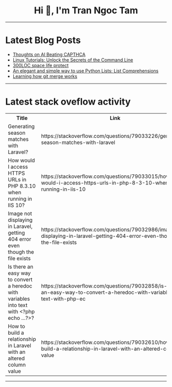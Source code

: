 <h1 align="center">Hi 👋, I'm Tran Ngoc Tam</h1>

---

# Latest Blog Posts 
<!-- BLOG-POST-LIST:START -->
- [Thoughts on AI Beating CAPTHCA](https://dev.to/mirswe/thoughts-on-ai-beating-capthca-1k94)
- [Linux Tutorials: Unlock the Secrets of the Command Line](https://dev.to/labex/linux-tutorials-unlock-the-secrets-of-the-command-line-3gc5)
- [300LOC space life protect](https://dev.to/diegocardoso93/300loc-space-life-protect-2d7a)
- [An elegant and simple way to use Python Lists: List Comprehensions](https://dev.to/mariem_sghaier/an-elegant-and-simple-way-to-use-python-lists-list-comprehensions-584j)
- [Learning how git merge works](https://dev.to/udayrana/learning-how-git-merge-works-3k4k)
<!-- BLOG-POST-LIST:END -->

---

# Latest stack oveflow activity
<table>
  <tr><th>Title</th><th>Link</th></tr>
  <!-- STACKOVERFLOW:START --><tr><td>Generating season matches with Laravel?</td><td>https://stackoverflow.com/questions/79033226/generating-season-matches-with-laravel</td></tr><tr><td>How would I access HTTPS URLs in PHP 8.3.10 when running in IIS 10?</td><td>https://stackoverflow.com/questions/79033015/how-would-i-access-https-urls-in-php-8-3-10-when-running-in-iis-10</td></tr><tr><td>Image not displaying in Laravel, getting 404 error even though the file exists</td><td>https://stackoverflow.com/questions/79032986/image-not-displaying-in-laravel-getting-404-error-even-though-the-file-exists</td></tr><tr><td>Is there an easy way to convert a heredoc with variables into text with &lt;?php echo ...?&gt;?</td><td>https://stackoverflow.com/questions/79032858/is-there-an-easy-way-to-convert-a-heredoc-with-variables-into-text-with-php-ec</td></tr><tr><td>How to build a relationship in Laravel with an altered column value</td><td>https://stackoverflow.com/questions/79032610/how-to-build-a-relationship-in-laravel-with-an-altered-column-value</td></tr><!-- STACKOVERFLOW:END -->
</table>

---


